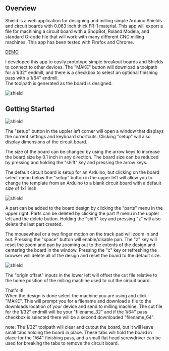 ## Overview

Shield is a web application for designing and milling simple Arduino Shields and circuit boards with 0.063 inch thick FR-1 material.
This app will export a file for machining a circuit board with a ShopBot, Roland Modela, and standard G-code file that will
work with many different CNC milling machines. This app has been tested with Firefox and Chrome. 

[DEMO](http://jw4rd.github.io/shield/)  

I developed this app to easily prototype simple breakout boards and Shields to connect to other devices. 
The "MAKE" button will download a toolpath for a 1/32" endmill, and there is a checkbox to select an optional finishing pass with a 1/64" endmill.  
The toolpath is generated as the board is designed.

![shield](https://raw.github.com/jw4rd/shield/master/img/screenshot.png)  

## Getting Started

![shield](https://raw.github.com/jw4rd/shield/master/img/setup.png)  

The "setup" button in the uppler left corner will open a window that displays the current settings and keyboard shortcuts.
Clicking "setup" will also display dimensions of the circuit board.  

The size of the board can be changed by using the arrow keys to increase the 
board size by 0.1 inch in any direction. The board size can be reduced by
pressing and holding the "shift" key and pressing the arrow keys.  

The default circuit board is setup for an Arduino, but clicking on the board select menu below the "setup" button in the upper left will
allow you to change the template from an Arduino to a blank circuit board with a default size of 1x1 inch.  

![shield](https://raw.github.com/jw4rd/shield/master/img/blank.png)  

A part can be added to the board design by clicking the "parts" menu in the upper right.
Parts can be deleted by clicking the part # menu in the uppler left and the delete button. Holding the "shift" key and pressing "z" will also delete
the last part created.  

<!---
![shield](https://raw.github.com/jw4rd/shield/master/img/pcb_design.png)  
-->

The mousewheel or a two finger motion on the track pad will zoom in and out. 
Pressing the "space" button will enable/disable pan. 
The "z" key will reset the zoom and pan by zooming out to the extents of the design and centering the board in the window.
Pressing the "c" key or refreshing the browser will delete all of the design and reset the board to the default size.  

![shield](https://raw.github.com/jw4rd/shield/master/img/zoom.png)  

The "origin offset" inputs in the lower left will offset the cut file relative to the home position of the milling machine used
to cut the circuit board.

That's it!  
When the design is done select the machine you are using and click "MAKE". This will prompt you for a filename and download a file to the
downloads location of your device and send to milling machine.  The cut file for the 1/32" endmill will be your "filename_32" and if the 1/64" pass checkbox is selected
there will be a second downloaded "filename_64".  

<!---
![shield](https://raw.github.com/jw4rd/shield/master/img/pcb.png)  
-->

note: The 1/32" toolpath will clear and cutout the board, but it will leave small tabs holding the board in place. These tabs will hold the board in
place for the 1/64" finishing pass, and a small flat head screwdriver can be used for breaking the tabs to remove the circuit board.  

<!---
![shield](https://raw.github.com/jw4rd/shield/master/img/tabs.png)  
-->



